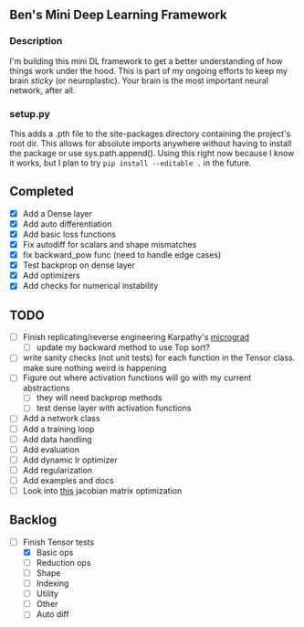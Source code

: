 ## Ben's Mini Deep Learning Framework

### Description
I'm building this mini DL framework to get a better understanding of how things work under the hood. This is part of my ongoing efforts to keep my brain *sticky* (or neuroplastic). Your brain is the most important neural network, after all.

### setup.py
This adds a .pth file to the site-packages directory containing the project's root dir. This allows for absolute imports anywhere without having to install the package or use sys.path.append(). Using this right now because I know it works, but I plan to try `pip install --editable .` in the future.

## Completed
- [X] Add a Dense layer
- [X] Add auto differentiation
- [X] Add basic loss functions
- [X] Fix autodiff for scalars and shape mismatches
- [X] fix backward_pow func (need to handle edge cases)
- [X] Test backprop on dense layer
- [X] Add optimizers
- [X] Add checks for numerical instability
  
## TODO

- [ ] Finish replicating/reverse engineering Karpathy's [micrograd](https://github.com/karpathy/micrograd)
  - [ ] update my backward method to use Top sort?
- [ ] write sanity checks (not unit tests) for each function in the Tensor class. make sure nothing weird is happening
- [ ] Figure out where activation functions will go with my current abstractions
  - [ ] they will need backprop methods
  - [ ] test dense layer with activation functions
- [ ] Add a network class
- [ ] Add a training loop
- [ ] Add data handling
- [ ] Add evaluation
- [ ] Add dynamic lr optimizer
- [ ] Add regularization
- [ ] Add examples and docs
- [ ] Look into [this](https://vmartin.fr/automatic-jacobian-matrix-computation-with-sympy.html) jacobian matrix optimization

## Backlog
- [ ] Finish Tensor tests
  - [X] Basic ops
  - [ ] Reduction ops
  - [ ] Shape
  - [ ] Indexing
  - [ ] Utility
  - [ ] Other
  - [ ] Auto diff